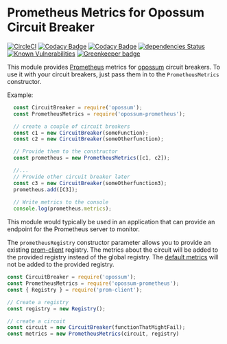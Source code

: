 # Prometheus Metrics for Opossum Circuit Breaker

[![CircleCI](https://circleci.com/gh/nodeshift/opossum-prometheus.svg?style=svg)](https://circleci.com/gh/nodeshift/opossum-prometheus)
[![Codacy Badge](https://api.codacy.com/project/badge/Grade/6dcbcd9e5a6649faafb5b00ceeecb4db)](https://www.codacy.com/app/nodeshift/opossum-prometheus?utm_source=github.com&amp;utm_medium=referral&amp;utm_content=nodeshift/opossum-prometheus&amp;utm_campaign=Badge_Grade)
[![Codacy Badge](https://api.codacy.com/project/badge/Coverage/6dcbcd9e5a6649faafb5b00ceeecb4db)](https://www.codacy.com/app/nodeshift/opossum-prometheus?utm_source=github.com&utm_medium=referral&utm_content=nodeshift/opossum-prometheus&utm_campaign=Badge_Coverage)
[![dependencies Status](https://david-dm.org/nodeshift/opossum-prometheus/status.svg)](https://david-dm.org/nodeshift/opossum-prometheus)
[![Known Vulnerabilities](https://snyk.io/test/npm/opossum-prometheus/badge.svg)](https://snyk.io/test/npm/opossum-prometheus) [![Greenkeeper badge](https://badges.greenkeeper.io/nodeshift/opossum-prometheus.svg)](https://greenkeeper.io/)

This module provides [Prometheus](https://prometheus.io/) metrics for
[opossum](https://github.com/nodeshift/opossum) circuit breakers. To use
it with your circuit breakers, just pass them in to the `PrometheusMetrics`
constructor.

Example:

```js
  const CircuitBreaker = require('opossum');
  const PrometheusMetrics = require('opossum-prometheus');

  // create a couple of circuit breakers
  const c1 = new CircuitBreaker(someFunction);
  const c2 = new CircuitBreaker(someOtherfunction);

  // Provide them to the constructor
  const prometheus = new PrometheusMetrics([c1, c2]);

  //...
  // Provide other circuit breaker later
  const c3 = new CircuitBreaker(someOtherfunction3);
  prometheus.add([C3]);
  
  // Write metrics to the console
  console.log(prometheus.metrics);
```

This module would typically be used in an application that can provide
an endpoint for the Prometheus server to monitor.

The `prometheusRegistry` constructor parameter allows you to provide an existing
[prom-client](https://github.com/siimon/prom-client) registry.
The metrics about the circuit will be added to the provided registry instead
of the global registry.
The [default metrics](https://github.com/siimon/prom-client#default-metrics)
will not be added to the provided registry.

```js
const CircuitBreaker = require('opossum');
const PrometheusMetrics = require('opossum-prometheus');
const { Registry } = require('prom-client');

// Create a registry
const registry = new Registry();

// create a circuit
const circuit = new CircuitBreaker(functionThatMightFail);
const metrics = new PrometheusMetrics(circuit, registry)
```


